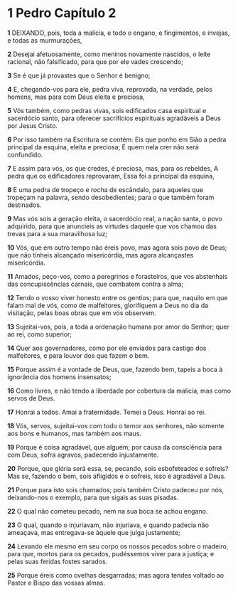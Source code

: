# 1 Pedro Capítulo 2

**1** 	DEIXANDO, pois, toda a malícia, e todo o engano, e fingimentos, e invejas, e todas as murmurações,

**2** 	Desejai afetuosamente, como meninos novamente nascidos, o leite racional, não falsificado, para que por ele vades crescendo;

**3** 	Se é que já provastes que o Senhor é benigno;

**4** 	E, chegando-vos para ele, pedra viva, reprovada, na verdade, pelos homens, mas para com Deus eleita e preciosa,

**5** 	Vós também, como pedras vivas, sois edificados casa espiritual e sacerdócio santo, para oferecer sacrifícios espirituais agradáveis a Deus por Jesus Cristo.

**6** 	Por isso também na Escritura se contém: Eis que ponho em Sião a pedra principal da esquina, eleita e preciosa; E quem nela crer não será confundido.

**7** 	E assim para vós, os que credes, é preciosa, mas, para os rebeldes, A pedra que os edificadores reprovaram, Essa foi a principal da esquina,

**8** 	E uma pedra de tropeço e rocha de escândalo, para aqueles que tropeçam na palavra, sendo desobedientes; para o que também foram destinados.

**9** 	Mas vós sois a geração eleita, o sacerdócio real, a nação santa, o povo adquirido, para que anuncieis as virtudes daquele que vos chamou das trevas para a sua maravilhosa luz;

**10** 	Vós, que em outro tempo não éreis povo, mas agora sois povo de Deus; que não tínheis alcançado misericórdia, mas agora alcançastes misericórdia.

**11** 	Amados, peço-vos, como a peregrinos e forasteiros, que vos abstenhais das concupiscências carnais, que combatem contra a alma;

**12** 	Tendo o vosso viver honesto entre os gentios; para que, naquilo em que falam mal de vós, como de malfeitores, glorifiquem a Deus no dia da visitação, pelas boas obras que em vós observem.

**13** 	Sujeitai-vos, pois, a toda a ordenação humana por amor do Senhor; quer ao rei, como superior;

**14** 	Quer aos governadores, como por ele enviados para castigo dos malfeitores, e para louvor dos que fazem o bem.

**15** 	Porque assim é a vontade de Deus, que, fazendo bem, tapeis a boca à ignorância dos homens insensatos;

**16** 	Como livres, e não tendo a liberdade por cobertura da malícia, mas como servos de Deus.

**17** 	Honrai a todos. Amai a fraternidade. Temei a Deus. Honrai ao rei.

**18** 	Vós, servos, sujeitai-vos com todo o temor aos senhores, não somente aos bons e humanos, mas também aos maus.

**19** 	Porque é coisa agradável, que alguém, por causa da consciência para com Deus, sofra agravos, padecendo injustamente.

**20** 	Porque, que glória será essa, se, pecando, sois esbofeteados e sofreis? Mas se, fazendo o bem, sois afligidos e o sofreis, isso é agradável a Deus.

**21** 	Porque para isto sois chamados; pois também Cristo padeceu por nós, deixando-nos o exemplo, para que sigais as suas pisadas.

**22** 	O qual não cometeu pecado, nem na sua boca se achou engano.

**23** 	O qual, quando o injuriavam, não injuriava, e quando padecia não ameaçava, mas entregava-se àquele que julga justamente;

**24** 	Levando ele mesmo em seu corpo os nossos pecados sobre o madeiro, para que, mortos para os pecados, pudéssemos viver para a justiça; e pelas suas feridas fostes sarados.

**25** 	Porque éreis como ovelhas desgarradas; mas agora tendes voltado ao Pastor e Bispo das vossas almas.

